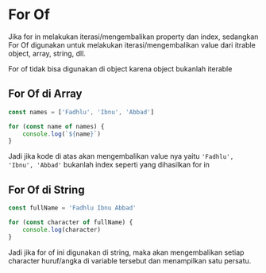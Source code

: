 # For Of

Jika for in melakukan iterasi/mengembalikan property dan index, sedangkan For Of digunakan untuk melakukan iterasi/mengembalikan value dari itrable object, array, string, dll.

For of tidak bisa digunakan di object karena object bukanlah iterable

## For Of di Array

```js
const names = ['Fadhlu', 'Ibnu', 'Abbad']

for (const name of names) {
    console.log(`${name}`)
}
```

Jadi jika kode di atas akan mengembalikan value nya yaitu `'Fadhlu', 'Ibnu', 'Abbad'` bukanlah index seperti yang dihasilkan for in

## For Of di String

```js
const fullName = 'Fadhlu Ibnu Abbad'

for (const character of fullName) {
    console.log(character)
}
```

Jadi jika for of ini digunakan di string, maka akan mengembalikan setiap character huruf/angka di variable tersebut dan menampilkan satu persatu.
